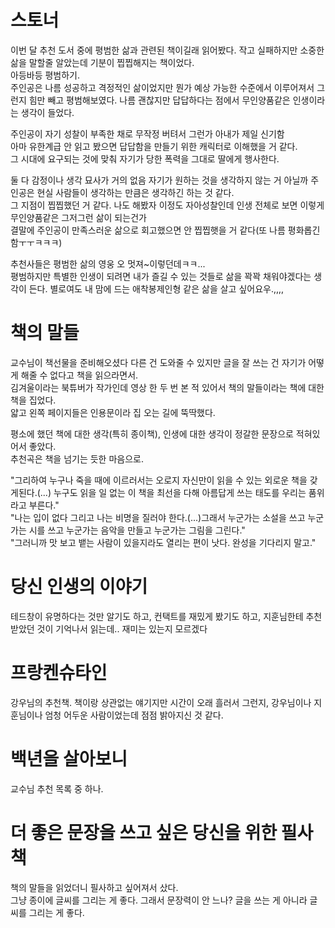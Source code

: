 # 스토너 
이번 달 추천 도서 중에 평범한 삶과 관련된 책이길래 읽어봤다.
작고 실패하지만 소중한 삶을 말할줄 알았는데 기분이 찝찝해지는 책이었다.  
​
아등바등 평범하기.  
주인공은 나름 성공하고 격정적인 삶이었지만 뭔가 예상 가능한 수준에서 이루어져서 그런지 힘만 빼고 평범해보였다.
나름 괜찮지만 답답하다는 점에서 무인양품같은 인생이라는 생각이 들었다.

주인공이 자기 성찰이 부족한 채로 무작정 버텨서 그런가
아내가 제일 신기함  
아마 유한계급 안 읽고 봤으면 답답함을 만들기 위한 캐릭터로 이해했을 거 같다.  
그 시대에 요구되는 것에 맞춰 자기가 당한 폭력을 그대로 딸에게 행사한다.  

둘 다 감정이나 생각 묘사가 거의 없음
자기가 원하는 것을 생각하지 않는 거 아닐까
주인공은 현실 사람들이 생각하는 만큼은 생각하긴 하는 것 같다.  
그 지점이 찝찝했던 거 같다. 
나도 해봤자 이정도 자아성찰인데 인생 전체로 보면 이렇게 무인양품같은 그저그런 삶이 되는건가   
결말에 주인공이 만족스러운 삶으로 회고했으면 안 찝찝햇을 거 같다(또 나름 평화롭긴 함ㅜㅜㅋㅋㅋ)  

추천사들은 평범한 삶의 영웅 오 멋져~이렇던데ㅋㅋ...  
평범하지만 특별한 인생이 되려면 내가 즐길 수 있는 것들로 삶을 꽉꽉 채워야겠다는 생각이 든다.
별로여도 내 맘에 드는 애착봉제인형 같은 삶을 살고 싶어요우.,,,,

# 책의 말들
교수님이 책선물을 준비해오셨다
다른 건 도와줄 수 있지만 글을 잘 쓰는 건 자기가 어떻게 해줄 수 없다고 책을 읽으라면서.   
김겨울이라는 북튜버가 작가인데 영상 한 두 번 본 적 있어서 책의 말들이라는 책에 대한 책을 집었다.  
얇고 왼쪽 페이지들은 인용문이라 집 오는 길에 뚝딱했다.  

평소에 했던 책에 대한 생각(특히 종이책), 인생에 대한 생각이 정갈한 문장으로 적혀있어서 좋았다.  
추천곡은 책을 넘기는 듯한 마음으로.  

"그리하여 누구나 죽을 때에 이르러서는 오로지 자신만이 읽을 수 있는 외로운 책을 갖게된다.(...) 누구도 읽을 일 없는 이 책을 최선을 다해 아름답게 쓰는 태도를 우리는 품위라고 부른다."  
"나는 입이 없다 그리고 나는 비명을 질러야 한다.(...)그래서 누군가는 소설을 쓰고 누군가는 시를 쓰고 누군가는 음악을 만들고 누군가는 그림을 그린다."  
"그러니까 맛 보고 뱉는 사람이 있을지라도 열리는 편이 낫다. 완성을 기다리지 말고."  


# 당신 인생의 이야기
테드창이 유명하다는 것만 알기도 하고, 컨택트를 재밌게 봤기도 하고, 지훈님한테 추천받았던 것이 기억나서 읽는데.. 재미는 있는지 모르겠다 


# 프랑켄슈타인 
강우님의 추천책.
책이랑 상관없는 얘기지만 시간이 오래 흘러서 그런지, 강우님이나 지훈님이나 엄청 어두운 사람이었는데 점점 밝아지신 것 같다.


# 백년을 살아보니 
교수님 추천 목록 중 하나.


# 더 좋은 문장을 쓰고 싶은 당신을 위한 필사책
책의 말들을 읽었더니 필사하고 싶어져서 샀다.  
그냥 종이에 글씨를 그리는 게 좋다. 
그래서 문장력이 안 느나? 글을 쓰는 게 아니라 글씨를 그리는 게 좋다.  
